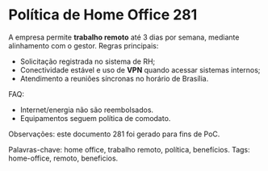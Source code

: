 # Política de Home Office 281

A empresa permite **trabalho remoto** até 3 dias por semana, mediante alinhamento com o gestor.
Regras principais:
- Solicitação registrada no sistema de RH;
- Conectividade estável e uso de **VPN** quando acessar sistemas internos;
- Atendimento a reuniões síncronas no horário de Brasília.

FAQ:
- Internet/energia não são reembolsados.
- Equipamentos seguem política de comodato.

Observações: este documento 281 foi gerado para fins de PoC.

Palavras-chave: home office, trabalho remoto, política, benefícios.
Tags: home-office, remoto, beneficios.
